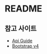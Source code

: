# README

## 참고 사이트
- [Api Guide](https://westus.dev.cognitive.microsoft.com/docs/services/563879b61984550e40cbbe8d/operations/563879b61984550f30395236)
- [Bootstrap v4](https://getbootstrap.com/docs/4.4/getting-started/introduction/)
